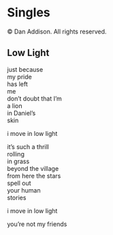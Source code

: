 # Singles
&copy; Dan Addison. All rights reserved.

## Low Light
just because  
my pride  
has left  
me  
don’t doubt that I’m  
a lion  
in Daniel’s  
skin  

i move in low light

it’s such a thrill  
rolling  
in grass  
beyond the village  
from here the stars  
spell out  
your human  
stories  

i move in low light  

you’re not my friends  